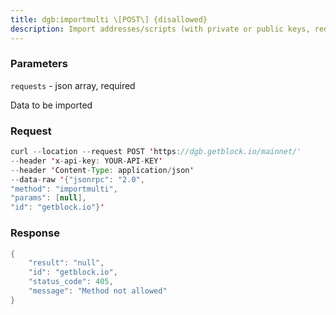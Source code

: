 ```yaml
---
title: dgb:importmulti \[POST\] {disallowed}
description: Import addresses/scripts (with private or public keys, redeem script(P2SH)), optionally rescanning the blockchain from the earliest creationtime of the imported scripts. Requires a new wallet backup.If an address/script is imported without all of the private keysrequired to spend from that address, it will be watchonly. The‘watchonly’ option must be set to true in this case or a warning will bereturned.Conversely, if all the private keys are provided and the address/scriptis spendable, the watchonly option must be set to false, or a warningwill be returned.Note This call can take over an hour to complete if rescan is true,during that time, other rpc calls may report that the imported keys,addresses or scripts exist but related transactions are still missing.Note Use “getwalletinfo” to query the scanning progress.
---
```


### Parameters


`requests` - json array, required

Data to be imported

### Request

``` java
curl --location --request POST 'https://dgb.getblock.io/mainnet/' 
--header 'x-api-key: YOUR-API-KEY' 
--header 'Content-Type: application/json' 
--data-raw '{"jsonrpc": "2.0",
"method": "importmulti",
"params": [null],
"id": "getblock.io"}'
```

###  Response

``` java
{
    "result": "null",
    "id": "getblock.io",
    "status_code": 405,
    "message": "Method not allowed"
}
```

